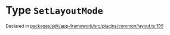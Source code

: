 # Type `SetLayoutMode`
<sub>Declared in [packages/sdk/app-framework/src/plugins/common/layout.ts:105](https://github.com/dxos/dxos/blob/4cb70f94e/packages/sdk/app-framework/src/plugins/common/layout.ts#L105)</sub>






